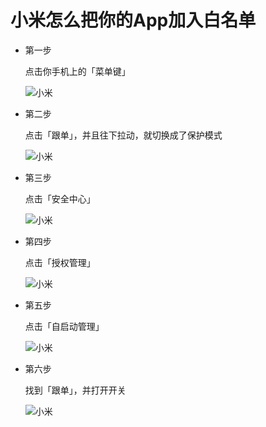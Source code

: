 # 小米怎么把你的App加入白名单

* 第一步
	
	点击你手机上的「菜单键」
	
	![小米](https://jianminzhu.github.io/android_app_setting/xiaomi/pic/xiaomi_1.png)
	
* 第二步
	
	点击「跟单」，并且往下拉动，就切换成了保护模式
	
	![小米](https://jianminzhu.github.io/android_app_setting/xiaomi/pic/xiaomi_1_1.png)


* 第三步
	
	点击「安全中心」
	
	![小米](https://jianminzhu.github.io/android_app_setting/xiaomi/pic/xiaomi_2.png)

* 第四步
	
	点击「授权管理」
	
	![小米](https://jianminzhu.github.io/android_app_setting/xiaomi/pic/xiaomi_3.png)

* 第五步
	
	点击「自启动管理」
	
	![小米](https://jianminzhu.github.io/android_app_setting/xiaomi/pic/xiaomi_4.png)
	
* 第六步
	
	找到「跟单」，并打开开关
	
	![小米](https://jianminzhu.github.io/android_app_setting/xiaomi/pic/xiaomi_5.png)

